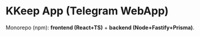 # KKeep App (Telegram WebApp)

Monorepo (npm): **frontend (React+TS)** + **backend (Node+Fastify+Prisma)**.
